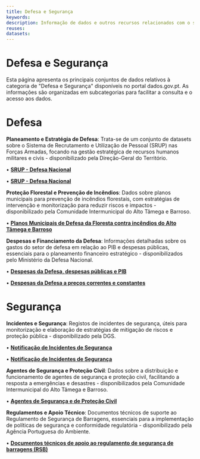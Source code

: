 ```yaml
---
title: Defesa e Segurança
keywords:
description: Informação de dados e outros recursos relacionados com o sector do Defesa e Segurança.
reuses:
datasets:
---
```

# Defesa e Segurança 
Esta página apresenta os principais conjuntos de dados relativos à categoria de "Defesa e Segurança" disponíveis no portal dados.gov.pt. As informações são organizadas em subcategorias para facilitar a consulta e o acesso aos dados.
# Defesa
**Planeamento e Estratégia de Defesa**: Trata-se de um conjunto de datasets sobre o Sistema de Recrutamento e Utilização de Pessoal (SRUP) nas Forças Armadas, focando na gestão estratégica de recursos humanos militares e civis - disponibilizado pela Direção-Geral do Território.

•	[**SRUP - Defesa Nacional**](https://dados.gov.pt/pt/datasets/srup-defesa-nacional-1/)

•	[**SRUP - Defesa Nacional**](https://dados.gov.pt/pt/datasets/srup-defesa-nacional/)

**Proteção Florestal e Prevenção de Incêndios**: Dados sobre planos municipais para prevenção de incêndios florestais, com estratégias de intervenção e monitorização para reduzir riscos e impactos - disponibilizado pela Comunidade Intermunicipal do Alto Tâmega e Barroso.

•	[**Planos Municipais de Defesa da Floresta contra incêndios do Alto Tâmega e Barroso**](https://dados.gov.pt/pt/datasets/planos-municipais-de-defesa-da-floresta-contra-incendios-do-alto-tamega-e-barroso/)

**Despesas e Financiamento da Defesa**: Informações detalhadas sobre os gastos do setor de defesa em relação ao PIB e despesas públicas, essenciais para o planeamento financeiro estratégico - disponibilizados pelo Ministério da Defesa Nacional.

•	[**Despesas da Defesa, despesas públicas e PIB**](https://dados.gov.pt/pt/datasets/despesas-da-defesa-despesas-publicas-e-pib/)

•	[**Despesas da Defesa a preços correntes e constantes**](https://dados.gov.pt/pt/datasets/despesas-da-defesa-a-precos-correntes-e-constantes-2/)

# Segurança
**Incidentes e Segurança**: Registos de incidentes de segurança, úteis para monitorização e elaboração de estratégias de mitigação de riscos e proteção pública - disponibilizado pela DGS.

•	[**Notificação de Incidentes de Segurança**](https://dados.gov.pt/pt/datasets/notificacao-de-incidentes-de-seguranca/)

•	[**Notificação de Incidentes de Segurança**](https://dados.gov.pt/pt/datasets/notificacao-de-incidentes-de-seguranca-1/)

**Agentes de Segurança e Proteção Civil**: Dados sobre a distribuição e funcionamento de agentes de segurança e proteção civil, facilitando a resposta a emergências e desastres - disponibilizados pela Comunidade Intermunicipal do Alto Tâmega e Barroso.

•	[**Agentes de Segurança e de Proteção Civil**](https://dados.gov.pt/pt/datasets/agentes-de-seguranca-e-de-protecao-civil/)

**Regulamentos e Apoio Técnico**: Documentos técnicos de suporte ao Regulamento de Segurança de Barragens, essenciais para a implementação de políticas de segurança e conformidade regulatória - disponibilizado pela Agência Portuguesa do Ambiente.

•	[**Documentos técnicos de apoio ao regulamento de segurança de barragens (RSB)**](https://dados.gov.pt/pt/datasets/documentos-tecnicos-de-apoio-ao-regulamento-de-seguranca-de-barragens-rsb/)
